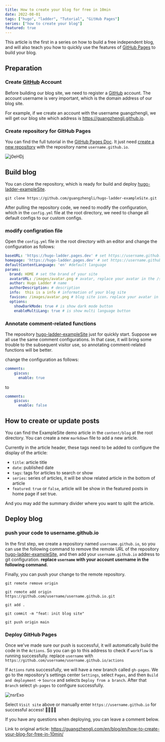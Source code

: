 ```yaml
---
title: How to create your blog for free in 10min
date: 2022-08-01
tags: ["hugo", "ladder", "Tutorial", "GitHub Pages"]
series: ["how to create your blog"]
featured: true
---
```


This article is the first in a series on how to build a free independent blog, and will also teach you how to quickly use the features of [GitHub Pages](https://pages.github.com/) to build your blog.


<!--more-->

## Preparation

### Create [GitHub](https://github.com/) Account

Before building our blog site, we need to register a [GitHub](https://github.com/) account. The account username is very important, which is the domain address of our blog site.

For example, if we create an account with the username guangzhengli, we will get our blog site which address is https://guangzhengli.github.io.

### Create repository for GitHub Pages

You can find the full tutorial in the [GitHub Pages Doc](https://pages.github.com/). It just need [create a new repository](https://github.com/new) with the repository name  `username.github.io`.

![j0eHDj](https://cdn.jsdelivr.net/gh/guangzhengli/PicURL@master/uPic/j0eHDj.png)

## Build blog

You can clone the repository, which is ready for build and deploy [hugo-ladder-exampleSite](https://github.com/guangzhengli/hugo-ladder-exampleSite).

```shell
git clone https://github.com/guangzhengli/hugo-ladder-exampleSite.git
```

After pulling the repository code, we need to modify the configuration, which in the `config.yml` file at the root directory, we need to change all default configs to our custom configs.

### modify configration file

Open the  `config.yml` file in the root directory with an editor and change the configuration as follows: 

```yml
baseURL: 'https://hugo-ladder.pages.dev' # set https://username.github.io
homepage: 'https://hugo-ladder.pages.dev' # set https://username.github.io
defaultContentLanguage: 'en' #default language
params:
  brand: HOME # set the brand of your site
  avatarURL: /images/avatar.png # avatar, replace your avatar in the /static/images/
  author: Hugo Ladder # name
  authorDescription: # description
  info:  this is a info # information of your blog site
  favicon: /images/avatar.png # blog site icon，replace your avatar in the /static/images/
  options:
    showDarkMode: true # is show dark mode button
    enableMultiLang: true # is show multi language button
```

### Annotate comment-related functions

The repository [hugo-ladder-exampleSite](https://github.com/guangzhengli/hugo-ladder-exampleSite) just for quickly start. Suppose we all use the same comment configurations. In that case, it will bring some trouble to the subsequent visitor use, so annotating comment-related functions will be better.

change the configuration as follows: 

```yml
comments:
    giscus:
      enable: true
```

to

```yml
comments:
    giscus:
      enable: false
```

## How to create or update posts

You can find the ExampleSite demo article in the `content/blog` at the root directory. You can create a new `markdown` file to add a new article.

Currently in the article header, these tags need to be added to configure the display of the article:

* `title`: article title
* `date`: published date
* `tags`:  tags for articles to search or show
* `series`:  series of articles, it will be show related article in the bottom of article
* `featured`: `true` or  `false`, article will be show in the featured posts in home page if set true.

And you may add the <!--more--> summary divider where you want to split the article.

## Deploy blog

### push your code to username.github.io

In the first step, we create a repository named  `username.github.io`, so you can use the following command to remove the remote URL of the repository [hugo-ladder-exampleSite](https://github.com/guangzhengli/hugo-ladder-exampleSite), and then add your `username.github.io` address to git configuration. **replace `username` with your account username in the following command.**

Finally, you can push your change to the remote repository.

```shell
git remote remove origin

git remote add origin https://github.com/username/username.github.io.git

git add .

git commit -m "feat: init blog site"

git push origin main
```

### Deploy GitHub Pages
Once we've made sure our push is successful, it will automatically build the code in the `Actions`. So you can go to this address to check if  `workflow` is running successfully. replace `username`  with `https://github.com/username/username.github.io/actions`

If `Actions`  runs successfully, we will have a new branch called `gh-pages`. We go to the repository's settings center `Settings`, select `Pages`, and then `Build and deployment` -> `Source` and selects `Deploy from a branch`. After that `Branch` select `gh-pages` to configure successfully.

![nsrExo](https://cdn.jsdelivr.net/gh/guangzhengli/PicURL@master/uPic/nsrExo.png)

Select `Visit site` above or manually enter `https://username.github.io` for successful access! 🎉🎉🎉🎉

If you have any questions when deploying, you can leave a comment below.

Link to original article: https://guangzhengli.com/en/blog/en/how-to-create-your-blog-for-free-in-10min/